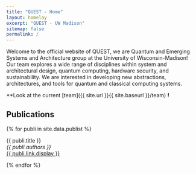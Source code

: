 ```yaml
---
title: "QUEST - Home"
layout: homelay
excerpt: "QUEST - UW Madison"
sitemap: false
permalink: /
---
```


Welcome to the official website of QUEST, we are Quantum and Emerging Systems and Architecture group at the University of Wisconsin-Madison! Our team explores a wide range of disciplines within system and architectural design, quantum computing, hardware security, and sustainability. We are interested in developing new abstractions, architectures, and tools for quantum and classical computing systems. 


**Look at the current [team]({{ site.url }}{{ site.baseurl }}/team) **!**


## Publications

{% for publi in site.data.publist %}

  {{ publi.title }} <br />
  <em>{{ publi.authors }} </em><br /><a href="{{ publi.link.url }}">{{ publi.link.display }}</a>

{% endfor %}

<!-- <figure class="fourth">
  <img src="{{ site.url }}{{ site.baseurl }}/images/logopic/Logo_Leiden.jpg" style="width: 210px">
  <img src="{{ site.url }}{{ site.baseurl }}/images/logopic/Logo_Nanofront.jpg" style="width: 110px">
  <img src="{{ site.url }}{{ site.baseurl }}/images/logopic/Logo_NWO.jpg" style="width: 120px">
  <img src="{{ site.url }}{{ site.baseurl }}/images/logopic/Logo_ERC.jpg" style="width: 110px">
</figure> -->
